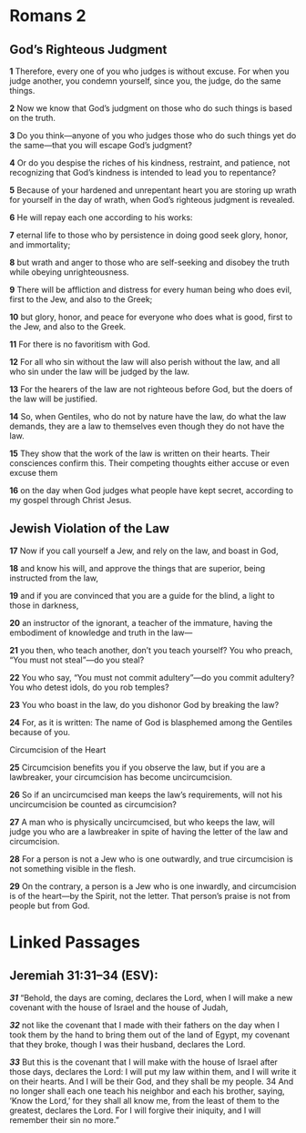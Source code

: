 # Romans 2

## God’s Righteous Judgment

**1** Therefore, every one of you who judges is without excuse. For when you judge another, you condemn yourself, since you, the judge, do the same things. 

**2** Now we know that God’s judgment on those who do such things is based on the truth. 

**3** Do you think—anyone of you who judges those who do such things yet do the same—that you will escape God’s judgment? 

**4** Or do you despise the riches of his kindness, restraint, and patience, not recognizing that God’s kindness is intended to lead you to repentance? 

**5** Because of your hardened and unrepentant heart you are storing up wrath for yourself in the day of wrath, when God’s righteous judgment is revealed. 

**6** He will repay each one according to his works:

**7** eternal life to those who by persistence in doing good seek glory, honor, and immortality; 

**8** but wrath and anger to those who are self-seeking and disobey the truth while obeying unrighteousness. 

**9** There will be affliction and distress for every human being who does evil, first to the Jew, and also to the Greek; 

**10** but glory, honor, and peace for everyone who does what is good, first to the Jew, and also to the Greek. 

**11** For there is no favoritism with God.

**12** For all who sin without the law will also perish without the law, and all who sin under the law will be judged by the law. 

**13** For the hearers of the law are not righteous before God, but the doers of the law will be justified.

**14** So, when Gentiles, who do not by nature have the law, do what the law demands, they are a law to themselves even though they do not have the law. 

**15** They show that the work of the law is written on their hearts. Their consciences confirm this. Their competing thoughts either accuse or even excuse them

**16** on the day when God judges what people have kept secret, according to my gospel through Christ Jesus.

## Jewish Violation of the Law

**17** Now if you call yourself a Jew, and rely on the law, and boast in God, 

**18** and know his will, and approve the things that are superior, being instructed from the law, 

**19** and if you are convinced that you are a guide for the blind, a light to those in darkness, 

**20** an instructor of the ignorant, a teacher of the immature, having the embodiment of knowledge and truth in the law— 

**21** you then, who teach another, don’t you teach yourself? You who preach, “You must not steal”—do you steal? 

**22** You who say, “You must not commit adultery”—do you commit adultery? You who detest idols, do you rob temples? 

**23** You who boast in the law, do you dishonor God by breaking the law?

**24** For, as it is written: The name of God is blasphemed among the Gentiles because of you.

Circumcision of the Heart


**25** Circumcision benefits you if you observe the law, but if you are a lawbreaker, your circumcision has become uncircumcision. 

**26** So if an uncircumcised man keeps the law’s requirements, will not his uncircumcision be counted as circumcision? 

**27** A man who is physically uncircumcised, but who keeps the law, will judge you who are a lawbreaker in spite of having the letter of the law and circumcision. 

**28** For a person is not a Jew who is one outwardly, and true circumcision is not something visible in the flesh. 

**29** On the contrary, a person is a Jew who is one inwardly, and circumcision is of the heart—by the Spirit, not the letter. That person’s praise is not from people but from God.

# Linked Passages

## Jeremiah 31:31–34 (ESV):

***31*** “Behold, the days are coming, declares the Lord, when I will make a new covenant with the house of Israel and the house of Judah,

***32*** not like the covenant that I made with their fathers on the day when I took them by the hand to bring them out of the land of Egypt, my covenant that they broke, though I was their husband, declares the Lord.

***33*** But this is the covenant that I will make with the house of Israel after those days, declares the Lord: I will put my law within them, and I will write it on their hearts. And I will be their God, and they shall be my people.
34 And no longer shall each one teach his neighbor and each his brother, saying, ‘Know the Lord,’ for they shall all know me, from the least of them to the greatest, declares the Lord. For I will forgive their iniquity, and I will remember their sin no more.”